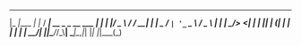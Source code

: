   _____         _      ____                      _ 
 |_   _|____  _| |_   / ___| __ _ _ __ ___   ___| |
   | |/ _ \ \/ / __| | |  _ / _` | '_ ` _ \ / _ \ |
   | |  __/>  <| |_  | |_| | (_| | | | | | |  __/_|
   |_|\___/_/\_\\__|  \____|\__,_|_| |_| |_|\___(_)
